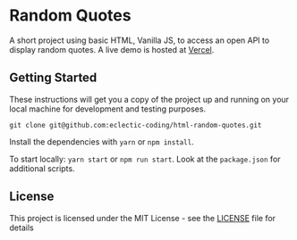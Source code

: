 # Random Quotes

A short project using basic HTML, Vanilla JS, to access an open API to display random quotes. A live demo is hosted at [Vercel](https://random-quotes-api.eclectic-coding.vercel.app/).

## Getting Started

These instructions will get you a copy of the project up and running on your local machine for development and testing purposes.

```
git clone git@github.com:eclectic-coding/html-random-quotes.git
```
Install the dependencies with `yarn` or `npm install`.

To start locally: `yarn start` or `npm run start`. Look at the `package.json` for additional scripts.

## License

This project is licensed under the MIT License - see the [LICENSE](LICENSE) file for details
